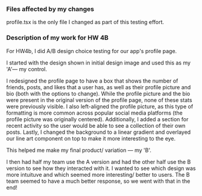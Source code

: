 ### Files affected by my changes 
profile.tsx is the only file I changed as part of this testing effort. 


### Description of my work for HW 4B
For HW4b, I did A/B design choice testing for our app's profile page. 

I started with the design shown in initial design image and used this as my 'A'— my control. 

I redesigned the profile page to have a box that shows the number of friends, posts, and likes that a user has, as well as their profile picture and bio (both with the options to change). While the profile picture and the bio were present in the original version of the profile page, none of these stats were previously visible. I also left-aligned the profile picture, as this type of formatting is more common across popular social media platforms (the profile picture was originally centered). Additionally, I added a section for recent activity so the user would be able to see a collection of their own posts. Lastly, I changed the background to a linear gradient and overlayed our line art component on top to make it more interesting to the eye. 

This helped me make my final product/ variation — my 'B'.

I then had half my team use the A version and had the other half use the B version to see how they interacted with it. I wanted to see which design was more intuituve and which seemed more interesting/ better to users. The B team seemed to have a much better response, so we went with that in the end!
